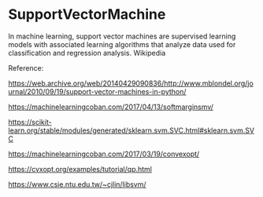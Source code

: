 # SupportVectorMachine
In machine learning, support vector machines are supervised learning models with associated learning algorithms that analyze data used for classification and regression analysis. Wikipedia

Reference:

https://web.archive.org/web/20140429090836/http://www.mblondel.org/journal/2010/09/19/support-vector-machines-in-python/

https://machinelearningcoban.com/2017/04/13/softmarginsmv/

https://scikit-learn.org/stable/modules/generated/sklearn.svm.SVC.html#sklearn.svm.SVC

https://machinelearningcoban.com/2017/03/19/convexopt/

https://cvxopt.org/examples/tutorial/qp.html

https://www.csie.ntu.edu.tw/~cjlin/libsvm/
